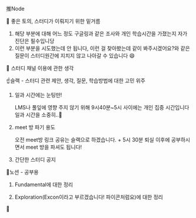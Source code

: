 推Node 

:lips: 좋은 토의, 스터디가 이뤄지기 위한 밑거름 

1. 해당 부분에 대해 어느 정도 구글링과 같은 조사와 개인 학습시간을 가졌는지 자가진단은 필수입니당
2. 이런 부분을 시도했는데 안 됩니다, 이런 걸 찾아봤는데 같이 봐주시겠어요?와 같은 질문이 스터디원간에 지치지 않고 나아갈 수 있습니다 :smile:



:thinking: 스터디 채널 이용에 관한 생각

:point_up:슬랙 - 스터디 관련 제안, 생각, 질문, 학습방법에 대한 고민 위주 

1. 일과 시간에는 눈팅만!
   
   LMS나 풀잎에 영향 주지 않기 위해 9시40분~5시 사이에는 개인 집중 시간입니다 일과 시간을 소중히..:clap:
   
2. meet 방 파기 용도

   오전 meet방 링크 공유는 슬랙으로 하겠습니다. + 5시 30분 퇴실 이후에 공부하시면서 meet 방을 파셔도 됩니다!

3. 간단한 스터디 공지

   

:crossed_fingers:노션 - 공부용 

1. Fundamental에 대한 정리 

   

2. Exploration(Excon이라고 부르겠습니다! 파이콘처럼요)에 대한 정리



:hamster: